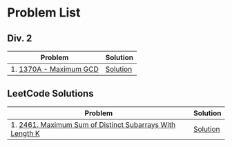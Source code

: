 # Problem List

## Div. 2
| Problem | Solution |
| ----------- | ------------ |
| 1. [1370A - Maximum GCD](https://codeforces.com/problemset/problem/1370/A) | [Solution](./Div2/MaxGCD.java) |

## LeetCode Solutions
| Problem | Solution |
| ----------- | ------------ |
| 1. [2461. Maximum Sum of Distinct Subarrays With Length K](https://leetcode.com/problems/maximum-sum-of-distinct-subarrays-with-length-k/description/) | [Solution](./LeetCode/MaxSubDistinct.java) |


